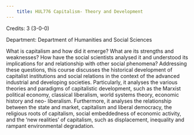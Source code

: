 ```yaml
---
    title: HUL776 Capitalism- Theory and Development
---
```

Credits: 3 (3-0-0)

Department: Department of Humanities and Social Sciences

What is capitalism and how did it emerge? What are its strengths and weaknesses? How have the social scientists analysed it and understood its implications for and relationship with other social phenomena? Addressing these questions, this course discusses the historical development of capitalist institutions and social relations in the context of the advanced industrial and developing societies. Particularly, it analyses the various theories and paradigms of capitalistic development, such as the Marxist political economy, classical liberalism, world systems theory, economic history and neo- liberalism. Furthermore, it analyses the relationship between the state and market, capitalism and liberal democracy, the religious roots of capitalism, social embeddedness of economic activity, and the ‘new realities’ of capitalism, such as displacement, inequality and rampant environmental degradation.